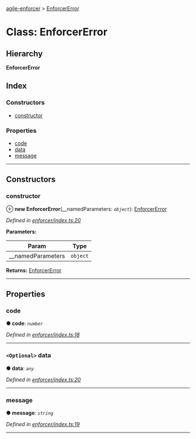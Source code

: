 [agile-enforcer](../README.md) > [EnforcerError](../classes/enforcererror.md)

# Class: EnforcerError

## Hierarchy

**EnforcerError**

## Index

### Constructors

* [constructor](enforcererror.md#constructor)

### Properties

* [code](enforcererror.md#code)
* [data](enforcererror.md#data)
* [message](enforcererror.md#message)

---

## Constructors

<a id="constructor"></a>

###  constructor

⊕ **new EnforcerError**(__namedParameters: *`object`*): [EnforcerError](enforcererror.md)

*Defined in [enforcer/index.ts:20](https://github.com/Agile-IoT/agile-enforcer/blob/26f7c03/lib/enforcer/index.ts#L20)*

**Parameters:**

| Param | Type |
| ------ | ------ |
| __namedParameters | `object` |

**Returns:** [EnforcerError](enforcererror.md)

___

## Properties

<a id="code"></a>

###  code

**● code**: *`number`*

*Defined in [enforcer/index.ts:18](https://github.com/Agile-IoT/agile-enforcer/blob/26f7c03/lib/enforcer/index.ts#L18)*

___
<a id="data"></a>

### `<Optional>` data

**● data**: *`any`*

*Defined in [enforcer/index.ts:20](https://github.com/Agile-IoT/agile-enforcer/blob/26f7c03/lib/enforcer/index.ts#L20)*

___
<a id="message"></a>

###  message

**● message**: *`string`*

*Defined in [enforcer/index.ts:19](https://github.com/Agile-IoT/agile-enforcer/blob/26f7c03/lib/enforcer/index.ts#L19)*

___

